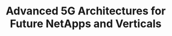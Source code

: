 ---
paper_type: Conference
title: "Advanced 5G Architectures for Future NetApps and Verticals"
authors: C. Patachia-Sultanoiu, I. Bogdan, G. Suciu, A. Vulpe
journal_title:  IEEE International Black Sea Conference on Communications and Networking (BlackSeaCom)
doi: 10.1109/BlackSeaCom52164.2021.9527889
repository_link: https://ieeexplore.ieee.org/abstract/document/9527889
relevance: "With a growing commercial and innovation potential for software developers to provide new and innovative 5G-empowered network applications (Network Applications) across multiple industry verticals, 5G architecture and infrastructure are challenged to continuously evolve in order to cope with all these Network Applications requirements. The paper is focused on 5G architectures adaptation for future Network Applications and verticals and begins with a short introduction on 5G current and future environment, then continues with the 5G-PPP projects that contributed to early deployment of 5G testbed in Romania. Further we will focus on the Network Applications and vertical context, as they are highlighted through the two 5G-PPP projects, VITAL-5G and 5GASP, the step by step 5G network evolution to support all these challenging Network Applications and vertical’s use cases."
---